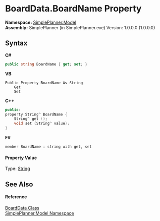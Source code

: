 # BoardData.BoardName Property 
 

**Namespace:**&nbsp;<a href="69154b3e-94f5-3ded-5607-f19f1dffa32f">SimplePlanner.Model</a><br />**Assembly:**&nbsp;SimplePlanner (in SimplePlanner.exe) Version: 1.0.0.0 (1.0.0.0)

## Syntax

**C#**<br />
``` C#
public string BoardName { get; set; }
```

**VB**<br />
``` VB
Public Property BoardName As String
	Get
	Set
```

**C++**<br />
``` C++
public:
property String^ BoardName {
	String^ get ();
	void set (String^ value);
}
```

**F#**<br />
``` F#
member BoardName : string with get, set

```


#### Property Value
Type: <a href="http://msdn2.microsoft.com/en-us/library/s1wwdcbf" target="_blank">String</a>

## See Also


#### Reference
<a href="7d071be6-9c45-9a7e-1fc5-2bf38c487a30">BoardData Class</a><br /><a href="69154b3e-94f5-3ded-5607-f19f1dffa32f">SimplePlanner.Model Namespace</a><br />